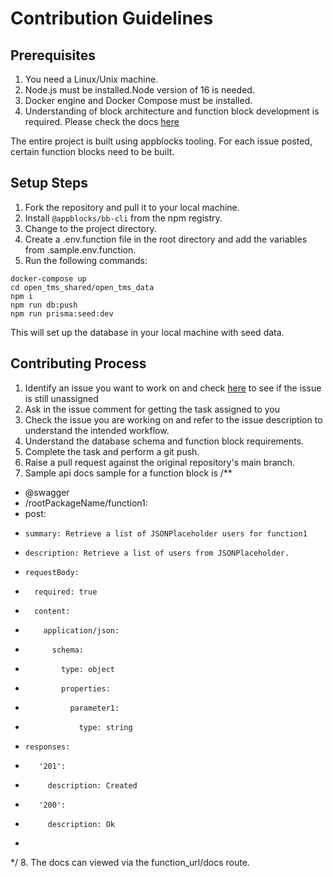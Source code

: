 # Contribution Guidelines

## Prerequisites
1. You need a Linux/Unix machine.
2. Node.js must be installed.Node version of 16 is needed.
3. Docker engine and Docker Compose must be installed.
4. Understanding of block architecture and function block development is required. Please check the docs [here](https://docs.appblocks.com)

The entire project is built using appblocks tooling. For each issue posted, certain function blocks need to be built.

## Setup Steps
1. Fork the repository and pull it to your local machine.
2. Install `@appblocks/bb-cli` from the npm registry.
3. Change to the project directory.
4. Create a .env.function file in the root directory and add the variables from .sample.env.function.
5. Run the following commands:

```
docker-compose up
cd open_tms_shared/open_tms_data
npm i
npm run db:push
npm run prisma:seed:dev

```
This will set up the database in your local machine with seed data.

## Contributing Process
1. Identify an issue you want to work on and check [here](https://github.com/appblocks-hub/challenges) to see if the issue is still unassigned
2. Ask in the issue comment for getting the task assigned to you
3. Check the issue you are working on and refer to the issue description to understand the intended workflow.
4. Understand the database schema and function block requirements.
5. Complete the task and perform a git push.
6. Raise a pull request against the original repository's main branch.
7. Sample api docs sample for a function block is
/**
 * @swagger
 * /rootPackageName/function1:
 *   post:
 *     summary: Retrieve a list of JSONPlaceholder users for function1
 *     description: Retrieve a list of users from JSONPlaceholder.
 *     requestBody:
 *       required: true
 *       content:
 *         application/json:
 *           schema:
 *             type: object
 *             properties:
 *               parameter1:
 *                 type: string
 *     responses:
 *        '201':
 *          description: Created
 *        '200':
 *          description: Ok
 *     
*/
8. The docs can viewed via the function_url/docs route.

